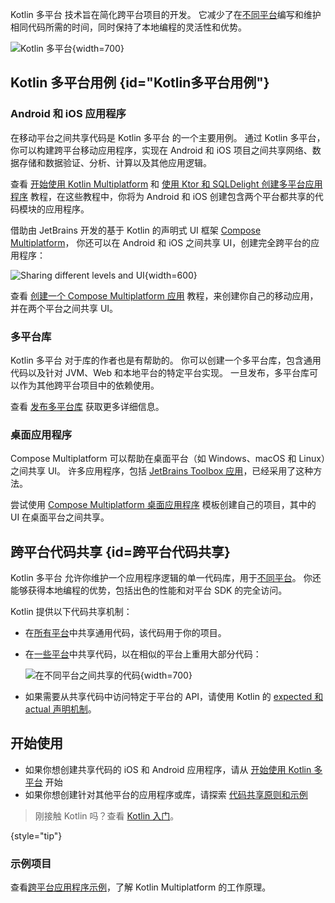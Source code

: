 [//]: # (title: Kotlin 多平台)
[//]: # (描述：Kotlin Multiplatform 允许创建适用于桌面、Web 和移动设备的跨平台应用程序。在保持本地用户体验的同时共享应用逻辑。)

Kotlin 多平台 技术旨在简化跨平台项目的开发。
它减少了在[不同平台](#Kotlin多平台用例)编写和维护相同代码所需的时间，同时保持了本地编程的灵活性和优势。

![Kotlin 多平台](kotlin-multiplatform.svg){width=700}

## Kotlin 多平台用例 {id="Kotlin多平台用例"}

### Android 和 iOS 应用程序

在移动平台之间共享代码是 Kotlin 多平台 的一个主要用例。
通过 Kotlin 多平台，你可以构建跨平台移动应用程序，实现在 Android 和 iOS 项目之间共享网络、数据存储和数据验证、分析、计算以及其他应用逻辑。

查看 [开始使用 Kotlin Multiplatform](https://www.jetbrains.com/help/kotlin-multiplatform-dev/multiplatform-getting-started.html)
和 [使用 Ktor 和 SQLDelight 创建多平台应用程序](https://www.jetbrains.com/help/kotlin-multiplatform-dev/multiplatform-ktor-sqldelight.html)
教程，在这些教程中，你将为 Android 和 iOS 创建包含两个平台都共享的代码模块的应用程序。

借助由 JetBrains 开发的基于 Kotlin 的声明式 UI 框架 [Compose Multiplatform](https://www.jetbrains.com/lp/compose-multiplatform/)，
你还可以在 Android 和 iOS 之间共享 UI，创建完全跨平台的应用程序：

![Sharing different levels and UI](multiplatform-compose.svg){width=600}

查看 [创建一个 Compose Multiplatform 应用](https://www.jetbrains.com/help/kotlin-multiplatform-dev/compose-multiplatform-getting-started.html)
教程，来创建你自己的移动应用，并在两个平台之间共享 UI。

### 多平台库

Kotlin 多平台 对于库的作者也是有帮助的。
你可以创建一个多平台库，包含通用代码以及针对 JVM、Web 和本地平台的特定平台实现。
一旦发布，多平台库可以作为其他跨平台项目中的依赖使用。

查看 [发布多平台库](multiplatform-publish-lib.md) 获取更多详细信息。

### 桌面应用程序

Compose Multiplatform 可以帮助在桌面平台（如 Windows、macOS 和 Linux）之间共享 UI。
许多应用程序，包括 [JetBrains Toolbox 应用](https://blog.jetbrains.com/kotlin/2021/12/compose-multiplatform-toolbox-case-study/)，已经采用了这种方法。

尝试使用 [Compose Multiplatform 桌面应用程序](https://github.com/JetBrains/compose-multiplatform-desktop-template#readme) 模板创建自己的项目，其中的 UI 在桌面平台之间共享。

## 跨平台代码共享 {id=跨平台代码共享}

Kotlin 多平台 允许你维护一个应用程序逻辑的单一代码库，用于[不同平台](multiplatform-dsl-reference.md#targets)。
你还能够获得本地编程的优势，包括出色的性能和对平台 SDK 的完全访问。

Kotlin 提供以下代码共享机制：

* 在[所有平台](multiplatform-share-on-platforms.md#share-code-on-all-platforms)中共享通用代码，该代码用于你的项目。
* 在[一些平台](multiplatform-share-on-platforms.md#share-code-on-similar-platforms)中共享代码，以在相似的平台上重用大部分代码：

  ![在不同平台之间共享的代码](kotlin-multiplatform-hierarchical-structure.svg){width=700}

* 如果需要从共享代码中访问特定于平台的 API，请使用 Kotlin 的 [expected 和 actual 声明机制](multiplatform-expect-actual.md)。

## 开始使用

* 如果你想创建共享代码的 iOS 和 Android 应用程序，请从 [开始使用 Kotlin 多平台](https://www.jetbrains.com/help/kotlin-multiplatform-dev/multiplatform-getting-started.html) 开始
* 如果你想创建针对其他平台的应用程序或库，请探索 [代码共享原则和示例](multiplatform-share-on-platforms.md)

> 刚接触 Kotlin 吗？查看 [Kotlin 入门](getting-started.md)。
>
{style="tip"}

### 示例项目

查看[跨平台应用程序示例](https://www.jetbrains.com/help/kotlin-multiplatform-dev/multiplatform-samples.html)，了解 Kotlin Multiplatform 的工作原理。
